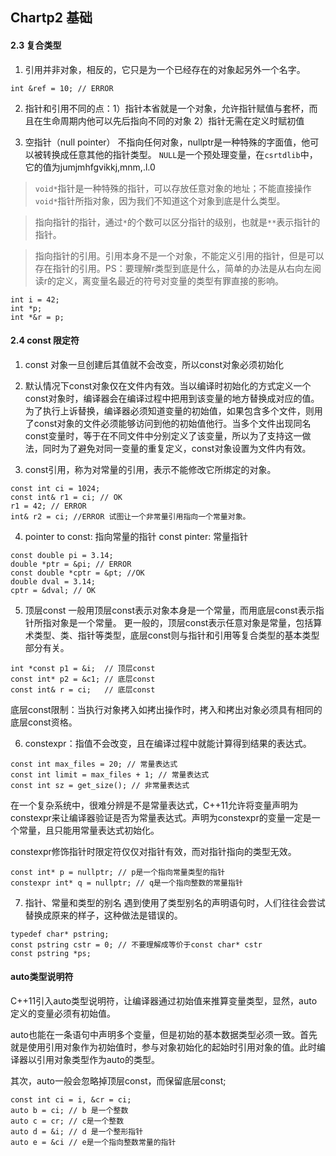 ## Chartp2 基础
#### 2.3 复合类型
1. 引用并非对象，相反的，它只是为一个已经存在的对象起另外一个名字。
```
int &ref = 10; // ERROR
```
2. 指针和引用不同的点：1）指针本省就是一个对象，允许指针赋值与套杯，而且在生命周期内他可以先后指向不同的对象 2）指针无需在定义时赋初值

3. 空指针（null pointer） 不指向任何对象，nullptr是一种特殊的字面值，他可以被转换成任意其他的指针类型。 `NULL`是一个预处理变量，在`csrtdlib`中，它的值为jumjmhfgvikkj,mnm,.l.0

>	`void*`指针是一种特殊的指针，可以存放任意对象的地址；不能直接操作`void*`指针所指对象，因为我们不知道这个对象到底是什么类型。

> 指向指针的指针，通过`*`的个数可以区分指针的级别，也就是`**`表示指针的指针。

> 指向指针的引用。引用本身不是一个对象，不能定义引用的指针，但是可以存在指针的引用。PS：要理解r类型到底是什么，简单的办法是从右向左阅读r的定义，离变量名最近的符号对变量的类型有罪直接的影响。
```
int i = 42;
int *p;
int *&r = p;
```


#### 2.4 const 限定符
1. const 对象一旦创建后其值就不会改变，所以const对象必须初始化
2. 默认情况下const对象仅在文件内有效。当以编译时初始化的方式定义一个const对象时，编译器会在编译过程中把用到该变量的地方替换成对应的值。为了执行上诉替换，编译器必须知道变量的初始值，如果包含多个文件，则用了const对象的文件必须能够访问到他的初始值他行。当多个文件出现同名const变量时，等于在不同文件中分别定义了该变量，所以为了支持这一做法，同时为了避免对同一变量的重复定义，const对象设置为文件内有效。

3. const引用，称为对常量的引用，表示不能修改它所绑定的对象。
```
const int ci = 1024;
const int& r1 = ci; // OK
r1 = 42; // ERROR
int& r2 = ci; //ERROR 试图让一个非常量引用指向一个常量对象。

```

4. pointer to const: 指向常量的指针
	 const pinter: 常量指针

```
const double pi = 3.14;
double *ptr = &pi; // ERROR
const double *cptr = &pt; //OK
double dval = 3.14;
cptr = &dval; // OK
```
5. 顶层const 
一般用顶层const表示对象本身是一个常量，而用底层const表示指针所指对象是一个常量。
更一般的，顶层const表示任意对象是常量，包括算术类型、类、指针等类型，底层const则与指针和引用等复合类型的基本类型部分有关。
```
int *const p1 = &i;  // 顶层const
const int* p2 = &c1; // 底层const
const int& r = ci;   // 底层const
```
底层const限制：当执行对象拷入如拷出操作时，拷入和拷出对象必须具有相同的底层const资格。

6. constexpr：指值不会改变，且在编译过程中就能计算得到结果的表达式。
```
const int max_files = 20; // 常量表达式
const int limit = max_files + 1; // 常量表达式
const int sz = get_size(); // 非常量表达式
```
在一个复杂系统中，很难分辨是不是常量表达式，C++11允许将变量声明为constexpr来让编译器验证是否为常量表达式。声明为constexpr的变量一定是一个常量，且只能用常量表达式初始化。

constexpr修饰指针时限定符仅仅对指针有效，而对指针指向的类型无效。
```
const int* p = nullptr; // p是一个指向常量类型的指针
constexpr int* q = nullptr; // q是一个指向整数的常量指针
```

7. 指针、常量和类型的别名
遇到使用了类型别名的声明语句时，人们往往会尝试替换成原来的样子，这种做法是错误的。
```
typedef char* pstring;
const pstring cstr = 0; // 不要理解成等价于const char* cstr
const pstring *ps;
```

#### auto类型说明符
C++11引入auto类型说明符，让编译器通过初始值来推算变量类型，显然，auto定义的变量必须有初始值。

auto也能在一条语句中声明多个变量，但是初始的基本数据类型必须一致。首先就是使用引用对象作为初始值时，参与对象初始化的起始时引用对象的值。此时编译器以引用对象类型作为auto的类型。

其次，auto一般会忽略掉顶层const，而保留底层const;
```
const int ci = i, &cr = ci;
auto b = ci; // b 是一个整数
auto c = cr; // c是一个整数
auto d = &i; // d 是一个整形指针
auto e = &ci // e是一个指向整数常量的指针
```
